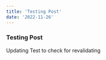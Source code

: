 ```yaml
---
title: 'Testing Post'
date: '2022-11-26'
---
```


### Testing Post

Updating Test to check for revalidating

